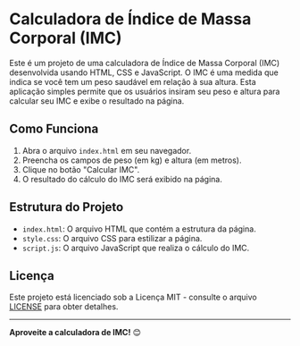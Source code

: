 # Calculadora de Índice de Massa Corporal (IMC)

Este é um projeto de uma calculadora de Índice de Massa Corporal (IMC) desenvolvida usando HTML, CSS e JavaScript. O IMC é uma medida que indica se você tem um peso saudável em relação à sua altura. Esta aplicação simples permite que os usuários insiram seu peso e altura para calcular seu IMC e exibe o resultado na página.

## Como Funciona

1. Abra o arquivo `index.html` em seu navegador.
2. Preencha os campos de peso (em kg) e altura (em metros).
3. Clique no botão "Calcular IMC".
4. O resultado do cálculo do IMC será exibido na página.

## Estrutura do Projeto

- `index.html`: O arquivo HTML que contém a estrutura da página.
- `style.css`: O arquivo CSS para estilizar a página.
- `script.js`: O arquivo JavaScript que realiza o cálculo do IMC.

## Licença

Este projeto está licenciado sob a Licença MIT - consulte o arquivo [LICENSE](LICENSE) para obter detalhes.

---

**Aproveite a calculadora de IMC!** 😊
